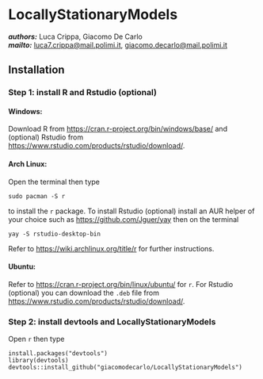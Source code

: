 # **LocallyStationaryModels**
***authors:*** Luca Crippa, Giacomo De Carlo<br>
***mailto:*** <luca7.crippa@mail.polimi.it>, <giacomo.decarlo@mail.polimi.it><br>
## **Installation**
### **Step 1: install R and Rstudio (optional)**
#### **Windows:**
Download R from <https://cran.r-project.org/bin/windows/base/> and (optional) Rstudio from <https://www.rstudio.com/products/rstudio/download/>.
#### **Arch Linux:**
Open the terminal then type

    sudo pacman -S r

to install the `r` package.
To install Rstudio (optional) install an AUR helper of your choice such as <https://github.com/Jguer/yay> then on the terminal

    yay -S rstudio-desktop-bin
Refer to <https://wiki.archlinux.org/title/r> for further instructions.
#### **Ubuntu:**
Refer to <https://cran.r-project.org/bin/linux/ubuntu/> for `r`.
For Rstudio (optional) you can download the `.deb` file from <https://www.rstudio.com/products/rstudio/download/>.
### **Step 2: install devtools and LocallyStationaryModels**
Open `r` then type

    install.packages("devtools")
    library(devtools)
    devtools::install_github("giacomodecarlo/LocallyStationaryModels")
